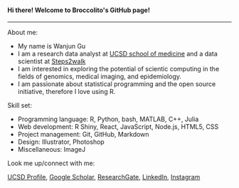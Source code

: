 #### Hi there! Welcome to Broccolito's GitHub page!

<hr>

About me:

- My name is Wanjun Gu
- I am a research data analyst at [UCSD school of medicine](https://medschool.ucsd.edu/) and a data scientist at [Steps2walk](https://steps2walk.org/)
- I am interested in exploring the potential of scientic computing in the fields of genomics, medical imaging, and epidemiology.
- I am passionate about statistical programming and the open source initiative, therefore I love using R. 



Skill set:

- Programming language: R, Python, bash, MATLAB, C++, Julia
- Web development: R Shiny, React, JavaScript, Node.js, HTML5, CSS
- Project management: Git, GitHub, Markdown
- Design: Illustrator, Photoshop
- Miscellaneous: ImageJ



Look me up/connect with me:

[UCSD Profile](https://profiles.ucsd.edu/wanjun.gu), [Google Scholar](https://scholar.google.com/citations?hl=en&user=RLSWT98AAAAJ), [ResearchGate](https://www.researchgate.net/profile/Wanjun-Gu/research), [LinkedIn](https://www.linkedin.com/in/wanjun-gu/), [Instagram](https://www.instagram.com/wanjun.gu.broccolito/)

